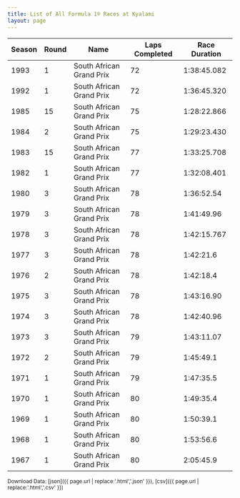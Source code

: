 ```yaml
---
title: List of All Formula 1® Races at Kyalami
layout: page
---
```


| Season | Round | Name | Laps Completed | Race Duration |
|--|--|--|--|--|
| 1993 | 1 | South African Grand Prix | 72 | 1:38:45.082 |
| 1992 | 1 | South African Grand Prix | 72 | 1:36:45.320 |
| 1985 | 15 | South African Grand Prix | 75 | 1:28:22.866 |
| 1984 | 2 | South African Grand Prix | 75 | 1:29:23.430 |
| 1983 | 15 | South African Grand Prix | 77 | 1:33:25.708 |
| 1982 | 1 | South African Grand Prix | 77 | 1:32:08.401 |
| 1980 | 3 | South African Grand Prix | 78 | 1:36:52.54 |
| 1979 | 3 | South African Grand Prix | 78 | 1:41:49.96 |
| 1978 | 3 | South African Grand Prix | 78 | 1:42:15.767 |
| 1977 | 3 | South African Grand Prix | 78 | 1:42:21.6 |
| 1976 | 2 | South African Grand Prix | 78 | 1:42:18.4 |
| 1975 | 3 | South African Grand Prix | 78 | 1:43:16.90 |
| 1974 | 3 | South African Grand Prix | 78 | 1:42:40.96 |
| 1973 | 3 | South African Grand Prix | 79 | 1:43:11.07 |
| 1972 | 2 | South African Grand Prix | 79 | 1:45:49.1 |
| 1971 | 1 | South African Grand Prix | 79 | 1:47:35.5 |
| 1970 | 1 | South African Grand Prix | 80 | 1:49:35.4 |
| 1969 | 1 | South African Grand Prix | 80 | 1:50:39.1 |
| 1968 | 1 | South African Grand Prix | 80 | 1:53:56.6 |
| 1967 | 1 | South African Grand Prix | 80 | 2:05:45.9 |

<small>Download Data: [json]({{ page.url | replace:'.html','.json' }}), [csv]({{ page.url | replace:'.html','.csv' }})</small>
